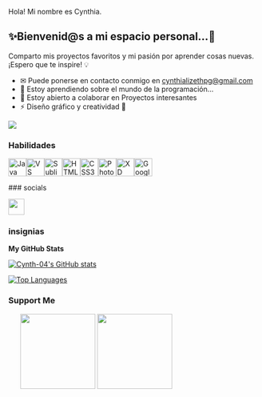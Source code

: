Hola! Mi nombre es Cynthia.

✨Bienvenid@s a mi espacio personal...💖
----------------------------------------

Comparto mis proyectos favoritos y mi pasión por aprender cosas nuevas. ¡Espero que te inspire! 💡

* ✉ Puede ponerse en contacto conmigo en [cynthializethpg@gmail.com](mailto:cynthializethpg@gmail.com)
* 🧠 Estoy aprendiendo sobre el mundo de la programación...
* 🤝 Estoy abierto a colaborar en Proyectos interesantes
* ⚡ Diseño gráfico y creatividad 🌸

<a href="https://www.github.com/Cynth-04" target="_blank" rel="noreferrer"><img
src="https://img.shields.io/github/followers/Cynth-04?logo=github&style=for-the-badge&color=0891b2&labelColor=312e81" /></a>

### Habilidades

<p alineado="izquierda"> <a href="https://www.oracle.com/java/" target="_blank" rel="noreferrer"><img src="https://raw.githubusercontent.com/danielcranney/readme-generator/main/public/icons/skills/java-colored.svg" width="36" height="36" alt="Java" /></a><a href="https://code.visualstudio.com/" target="_blank" rel="noreferrer"><img src="https://raw.githubusercontent.com/danielcranney/readme-generator/main/public/icons/skills/visualstudiocode.svg" width="36" height="36" alt="VS Code" /></a><a href="https://www.sublimetext.com/index2" target="_blank" rel="noreferrer"><img src="https://raw.githubusercontent.com/danielcranney/readme-generator/main/public/icons/skills/sublimetext.svg" width="36" height="36" alt="Sublime Text" /></a><a href="https://developer.mozilla.org/en-US/docs/Glossary/HTML5" target="_blank" rel="noreferrer"><img src="https://raw.githubusercontent.com/danielcranney/readme-generator/main/public/icons/skills/html5-colored.svg" width="36" height="36" alt="HTML5" /></a><a href="https://www.w3.org/TR/CSS/#css" target="_blank" rel="noreferrer"><img src="https://raw.githubusercontent.com/danielcranney/readme-generator/main/public/icons/skills/css3-colored.svg" width="36" height="36" alt="CSS3" /></a><a href="https://www.adobe.com/uk/products/photoshop.html" target="_blank" rel="noreferrer"><img src="https://raw.githubusercontent.com/danielcranney/readme-generator/main/public/icons/skills/photoshop-colored.svg" width="36" height="36" alt="Photoshop" /></a><a href="https://www.adobe.com/uk/products/xd.html" target="_blank" rel="noreferrer"><img src="https://raw.githubusercontent.com/danielcranney/readme-generator/main/public/icons/skills/xd-colored.svg" width="36" height="36" alt="XD" /></a><a href="https://cloud.google.com/" target="_blank" rel="noreferrer"><img src="https://raw.githubusercontent.com/danielcranney/readme-generator/main/public/icons/skills/googlecloud-colored.svg" width="36" height="36" alt="Google Cloud" /></a> </p>
### socials <p alineado="izquierda"> <a href="https://www.github.com/Cynth-04" target="_blank" rel="noreferrer"> <picture> <source media="(prefers-color-scheme: dark)" srcset="https://raw.githubusercontent.com/danielcranney/readme-generator/main/public/icons/socials/github-dark.svg" /> <source media="(prefers-color-scheme: light)" srcset="https://raw.githubusercontent.com/danielcranney/readme-generator/main/public/icons/socials/github.svg" /> <img src="https://raw.githubusercontent.com/danielcranney/readme-generator/main/public/icons/socials/github.svg" width="32" height="32" /> </picture> </a></p>

### insignias

<b>My GitHub Stats</b>

<a href="http://www.github.com/Cynth-04"><img src="https://github-readme-stats.vercel.app/api?username=Cynth-04&show_icons=true&hide=&count_private=true&title_color=ec4899&text_color=0f172a&icon_color=0891b2&bg_color=312e81&hide_border=true&show_icons=true" alt="Cynth-04's GitHub stats" /></a>

<a href="https://github.com/Cynth-04" align="left"><img src="https://github-readme-stats.vercel.app/api/top-langs/?username=Cynth-04&langs_count=10&title_color=ec4899&text_color=0f172a&icon_color=0891b2&bg_color=312e81&hide_border=true&locale=en&custom_title=Top%20%Languages" alt="Top Languages" /></a>

### Support Me

<ul style="list-style-type: none; margin: 0;">

<li style="display: inline-block; margin-right: 0,25rem;"><a href="https://www.buymeacoffee.com/Cynth-04"><img src="https://cdn.buymeacoffee.com/buttons/v2/default-yellow.png" width="150"/></a></li>

<li style="display: inline-block; margin-right: 0,25rem;"><a href="https://www.ko-fi.com/Cynth-04"><img src="https://storage.ko-fi.com/cdn/kofi2.png?v=3" width="150"/></a></li>

</ul>

<!--
**Cynth-04/Cynth-04** is a ✨ _special_ ✨ repository because its `README.md` (this file) appears on your GitHub profile.

Here are some ideas to get you started

- 🔭 I’m currently working on ...
- 🌱 I’m currently learning ...
- 👯 I’m looking to collaborate on ...
- 🤔 I’m looking for help with ...
- 💬 Ask me about ...
- 📫 How to reach me: ...
- 😄 Pronouns: ...
- ⚡ Fun fact: ...
-->
